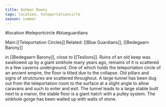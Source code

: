 ```yaml
---
title: Ashmar Downs
tags: location, teleportationcirle
season: summer
---
```

 

#location #teleportcircle #blueguardians


Main:[[Teleportation Circles]]
Related: [[Blue Guardians]], [[Bedegaarn Barony]]

in [[Bedegaarn Barony]], close to [[Teslions]]. Ruins of an old keep was swallowed up by a giant sinkhole many years ago, remains of it is scattered in a few caverns underground. One of which holds the teleportation circle of an ancient empire, the floor is tilted due to the collapse. Old pillars and signs of strutctures are scattered throughout. A large tunnel has been dug out from the teleportation room to the surface at a slight angle to allow caravans and such to enter and exit. The tunnel leads to a large stable built next to a manor, the stable floor is a giant hatch with a pulley system. The sinkhole gorge has been walled up with walls of stone.
